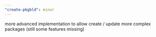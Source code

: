 ```yaml
---
"create-pkgbld": minor
---
```


more advanced implementation to allow create / update more complex packages (still some features missing)
